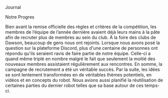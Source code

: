 Journal

Notre Progres

Bien avant la remise officielle des règles et critères de la compétition, les membres de l’équipe de l’année dernière avaient déjà leurs mains à la pâte afin de recruter plus de membres au sein du club. À la foire des clubs de Dawson, beaucoup de gens nous ont rejoints. Lorsque nous avons posé la question sur la plateforme Discord, plus d'une centaine de personnes ont répondu qu'ils seraient ravis de faire partie de notre équipe. Celle-ci a quand même triplé en nombre malgré le fait que seulement la moitié des nouveaux membres assistaient régulièrement aux rencontres. En somme, la campagne de recrutement a été un véritable succès. Par la suite, les idées se sont lentement transformées en de véritables thèmes potentiels, en vidéos et en concepts du robot. Nous avions aussi planifié la réutilisation de certaines parties du dernier robot telles que sa base autour de ces temps-ci.

